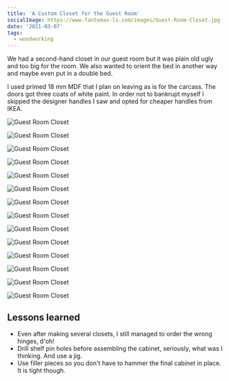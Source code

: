 ```yaml
---
title: 'A Custom Closet for the Guest Room'
socialImage: https://www.fantomas-ls.com/images/Guest-Room-Closet.jpg
date: '2021-03-07'
tags:
  - woodworking
---
```


We had a second-hand closet in our guest room but it was plain old ugly and too big for the room. We also wanted to orient the bed in another way and maybe even put in a double bed.​

I used primed 18 mm MDF that I plan on leaving as is for the carcass. The doors got three coats of white paint.
In order not to bankrupt myself I skipped the designer handles I saw and opted for cheaper handles from IKEA.

![Guest Room Closet](/images/Guest-Room-Closet-1.png "Started with a plan in SketchUp")

![Guest Room Closet](/images/Guest-Room-Closet-2.jpg "Original state of affairs")

![Guest Room Closet](/images/Guest-Room-Closet-4.jpg "Base made from scrap plywood")

![Guest Room Closet](/images/Guest-Room-Closet-6.jpg "First module, MDF joined with biscuits, glue and screws")

![Guest Room Closet](/images/Guest-Room-Closet-7.jpg "First module on the base")

![Guest Room Closet](/images/Guest-Room-Closet-8.jpg "Second module on top of the first")

![Guest Room Closet](/images/Guest-Room-Closet-9.jpg "Plywood enclosure for the bed, brad-nailed in place")

![Guest Room Closet](/images/Guest-Room-Closet-10.jpg "Final module")

![Guest Room Closet](/images/Guest-Room-Closet-11.jpg "That was a tight fit (see Lessons Learned)")

![Guest Room Closet](/images/Guest-Room-Closet-12.jpg "Quick and dirty jig to drill the shelf pin holes")

![Guest Room Closet](/images/Guest-Room-Closet-13.jpg "Way too many shelf pin holes")

![Guest Room Closet](/images/Guest-Room-Closet-15.jpg "Installing hinges")


![Guest Room Closet](/images/Guest-Room-Closet-18.jpg "Doors installed")

![Guest Room Closet](/images/Guest-Room-Closet.jpg "Handles are on")


## Lessons learned

* Even after making several closets, I still managed to order the wrong hinges, d'oh!
* Drill shelf pin holes before assembling the cabinet, seriously, what was I thinking. And use a jig.
* Use filler pieces so you don't have to hammer the final cabinet in place. It is tight though.